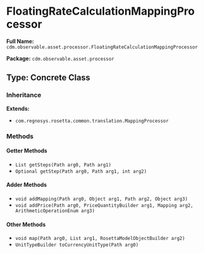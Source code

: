 # FloatingRateCalculationMappingProcessor

**Full Name:** `cdm.observable.asset.processor.FloatingRateCalculationMappingProcessor`

**Package:** `cdm.observable.asset.processor`

## Type: Concrete Class

### Inheritance

**Extends:**
- `com.regnosys.rosetta.common.translation.MappingProcessor`

### Methods

#### Getter Methods

- `List getSteps(Path arg0, Path arg1)`
- `Optional getStep(Path arg0, Path arg1, int arg2)`

#### Adder Methods

- `void addMapping(Path arg0, Object arg1, Path arg2, Object arg3)`
- `void addPrice(Path arg0, PriceQuantityBuilder arg1, Mapping arg2, ArithmeticOperationEnum arg3)`

#### Other Methods

- `void map(Path arg0, List arg1, RosettaModelObjectBuilder arg2)`
- `UnitTypeBuilder toCurrencyUnitType(Path arg0)`

